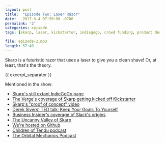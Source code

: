 ```yaml
---
layout: post
title:  "Episode Two: Laser Razor"
date:   2017-6-4 07:50:00 -0700
permalink: '2'
categories: episode
tags: [skarp, laser, kickstarter, indiegogo, crowd funding, product design, imposter syndrome, dunning-kruger]

file: episode-2.mp3
length: 57:40
---
```


Skarp is a futuristic razor that uses a laser to give you a clean shave! Or, at least, that's the theory.

{{ excerpt_separator }}

Mentioned in the show:
* [Skarp's still extant IndieGoGo page][skarp]
* [The Verge's coverage of Skarp getting kicked off Kickstarter][banned]
* [Skarp's "proof of concept" video][green]
* [Derek Sivers' TED talk: Keep Your Goals To Yourself][sivers]
* [Business Insider's coverage of Slack's origins][slack]
* [The Uncanny Valley of Skarp][golden]
* [We're hosted on Github][git]
* [Children of Tendu podcast][tendu]
* [The Orbital Mechanics Podcast][TOM]



[skarp]: https://www.indiegogo.com/projects/the-skarp-laser-razor-21st-century-shaving/
[banned]: https://www.theverge.com/2015/10/13/9518163/laser-razor-kickstarter-banned-indiegogo
[green]: https://www.youtube.com/watch?v=aOLwNJ7TXWA
[sivers]: https://www.ted.com/talks/derek_sivers_keep_your_goals_to_yourself
[slack]: http://www.businessinsider.com/inside-the-video-game-roots-of-slack-2016-3
[golden]: http://i1.kym-cdn.com/photos/images/original/000/234/739/fa5.jpg
[git]: https://github.com/NotionPod/NotionPod.github.io
[tendu]: http://childrenoftendu.libsyn.com/
[TOM]: http://theorbitalmechanicspodcast.com